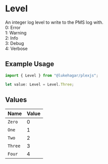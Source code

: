 # Level

An integer log level to write to the PMS log with.  
0: Error  
1: Warning  
2: Info  
3: Debug  
4: Verbose


## Example Usage

```typescript
import { Level } from "@lukehagar/plexjs";

let value: Level = Level.Three;
```

## Values

| Name    | Value   |
| ------- | ------- |
| `Zero`  | 0       |
| `One`   | 1       |
| `Two`   | 2       |
| `Three` | 3       |
| `Four`  | 4       |